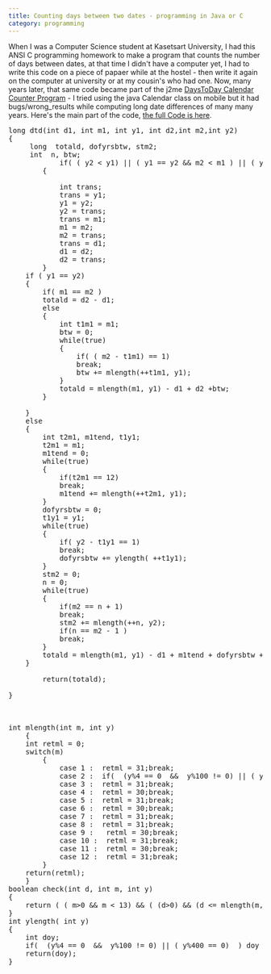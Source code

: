 ```yaml
---
title: Counting days between two dates - programming in Java or C
category: programming
---
```


When I was a Computer Science student at Kasetsart University, I had this ANSI C programming homework to make a program that counts the number of days between dates, at that time I didn't have a computer yet, I had to write this code on a piece of papaer while at the hostel - then write it again on the computer at university or at my cousin's who had one. Now, many years later, that same code became part of the j2me [DaysToDay Calendar Counter Program](http://www.clearevo.com/daystoday/) - I tried using the java Calendar class on mobile but it had bugs/wrong_results while computing long date differences of many many years. Here's the main part of the code, [the full Code is here](http://www.clearevo.com/daystoday/DaysToDay.java).

<pre>
long dtd(int d1, int m1, int y1, int d2,int m2,int y2)
{
     long  totald, dofyrsbtw, stm2;
     int  n, btw;         
            if( ( y2 < y1) || ( y1 == y2 && m2 < m1 ) || ( y1 == y2 && m1 == m2 && d2 < d1) )
		{
			
			int trans;
			trans = y1;
			y1 = y2;
			y2 = trans;
			trans = m1;
			m1 = m2;
			m2 = trans;
			trans = d1;
			d1 = d2;
			d2 = trans;
		}
	if ( y1 == y2)
	{
		if( m1 == m2 )
		totald = d2 - d1;
		else
		{
			int t1m1 = m1;
			btw = 0;
			while(true)
			{
				if( ( m2 - t1m1) == 1)
				break;
				btw += mlength(++t1m1, y1);
			}
			totald = mlength(m1, y1) - d1 + d2 +btw;
		}

	}
	else
	{
		int t2m1, m1tend, t1y1;
		t2m1 = m1;
		m1tend = 0;
		while(true)
		{
			if(t2m1 == 12)
			break;
			m1tend += mlength(++t2m1, y1);
		}
		dofyrsbtw = 0;
		t1y1 = y1;
		while(true)
		{
			if( y2 - t1y1 == 1)
			break;
			dofyrsbtw += ylength( ++t1y1);
		}
		stm2 = 0;
		n = 0;
		while(true)
		{
			if(m2 == n + 1)
			break;
			stm2 += mlength(++n, y2);
			if(n == m2 - 1 )
			break;
		}
		totald = mlength(m1, y1) - d1 + m1tend + dofyrsbtw + stm2 + d2;
	}
	
        return(totald);
    
}    



int mlength(int m, int y)
	{
	int retml = 0;
	switch(m)
		{
			case 1 :  retml = 31;break;
			case 2 :  if(  (y%4 == 0  &&  y%100 != 0) || ( y%400 == 0)  ) retml = 29 ; else retml = 28;break;
			case 3 :  retml = 31;break;
			case 4 :  retml = 30;break;
			case 5 :  retml = 31;break;
			case 6 :  retml = 30;break;
			case 7 :  retml = 31;break;
			case 8 :  retml = 31;break;
			case 9 :   retml = 30;break;
			case 10 :  retml = 31;break;
			case 11 :  retml = 30;break;
			case 12 :  retml = 31;break;
		}
	return(retml);
	}
boolean check(int d, int m, int y)
{
	return ( ( m>0 && m < 13) && ( (d>0) && (d <= mlength(m, y))) );
}
int ylength( int y)
{
	int doy;
	if(  (y%4 == 0  &&  y%100 != 0) || ( y%400 == 0)  ) doy = 366; else doy = 365;
	return(doy);
}

</pre>